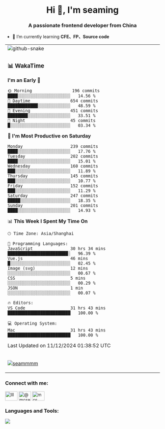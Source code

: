 <h1 align="center">Hi 👋, I'm seaming</h1>
<h3 align="center">A passionate frontend developer from China</h3>

- 🌱 I’m currently learning **CFE、FP、Source code**

<div align="center">

<table>

<tr><td>
  <img alt="github-snake" src="profile-snake-contrib/github-user-contribution.svg"/>
</td></tr>

<tr><td>

### 📊 WakaTime

<!--START_SECTION:waka-->
**I'm an Early 🐤** 

```text
🌞 Morning                196 commits         ████░░░░░░░░░░░░░░░░░░░░░   14.56 % 
🌆 Daytime                654 commits         ████████████░░░░░░░░░░░░░   48.59 % 
🌃 Evening                451 commits         ████████░░░░░░░░░░░░░░░░░   33.51 % 
🌙 Night                  45 commits          █░░░░░░░░░░░░░░░░░░░░░░░░   03.34 % 
```
📅 **I'm Most Productive on Saturday** 

```text
Monday                   239 commits         ████░░░░░░░░░░░░░░░░░░░░░   17.76 % 
Tuesday                  202 commits         ████░░░░░░░░░░░░░░░░░░░░░   15.01 % 
Wednesday                160 commits         ███░░░░░░░░░░░░░░░░░░░░░░   11.89 % 
Thursday                 145 commits         ███░░░░░░░░░░░░░░░░░░░░░░   10.77 % 
Friday                   152 commits         ███░░░░░░░░░░░░░░░░░░░░░░   11.29 % 
Saturday                 247 commits         █████░░░░░░░░░░░░░░░░░░░░   18.35 % 
Sunday                   201 commits         ████░░░░░░░░░░░░░░░░░░░░░   14.93 % 
```


📊 **This Week I Spent My Time On** 

```text
🕑︎ Time Zone: Asia/Shanghai

💬 Programming Languages: 
JavaScript               30 hrs 34 mins      ████████████████████████░   96.39 % 
Vue.js                   46 mins             █░░░░░░░░░░░░░░░░░░░░░░░░   02.45 % 
Image (svg)              12 mins             ░░░░░░░░░░░░░░░░░░░░░░░░░   00.67 % 
CSS                      5 mins              ░░░░░░░░░░░░░░░░░░░░░░░░░   00.29 % 
JSON                     1 min               ░░░░░░░░░░░░░░░░░░░░░░░░░   00.07 % 

🔥 Editors: 
VS Code                  31 hrs 43 mins      █████████████████████████   100.00 % 

💻 Operating System: 
Mac                      31 hrs 43 mins      █████████████████████████   100.00 % 
```


 Last Updated on 11/12/2024 01:38:52 UTC
<!--END_SECTION:waka-->

</td></tr>

<tr><td>
  <p align="left"> <a href="https://github.com/ryo-ma/github-profile-trophy"><img src="https://github-profile-trophy.vercel.app/?username=seammmm" alt="seammmm" /></a> </p>
</td></tr>
</table>

<h3 align="left">Connect with me:</h3>
<p align="left">
<a href="https://dev.to/lll" target="blank"><img align="center" src="https://raw.githubusercontent.com/rahuldkjain/github-profile-readme-generator/master/src/images/icons/Social/devto.svg" alt="lll" height="30" width="40" /></a>
<a href="https://medium.com/@mcseaming" target="blank"><img align="center" src="https://raw.githubusercontent.com/rahuldkjain/github-profile-readme-generator/master/src/images/icons/Social/medium.svg" alt="@mcseaming" height="30" width="40" /></a>
<a href="https://www.leetcode.com/mcs" target="blank"><img align="center" src="https://raw.githubusercontent.com/rahuldkjain/github-profile-readme-generator/master/src/images/icons/Social/leet-code.svg" alt="mcs" height="30" width="40" /></a>
</p>

<h3 align="left">Languages and Tools:</h3>
<img align="left" src="https://skillicons.dev/icons?i=sass,ts,jest,express,nuxt,firebase,gatsby,js,vue,react,redux,docker,discord,mongodb,stackoverflow,idea,git,vscode,github,gitlab,figma,vite,svg,next,gulp,webpack,bootstrap,jquery,swift,prisma" />
